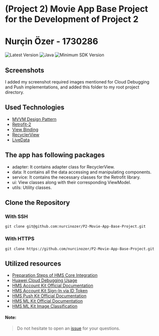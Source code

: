 # (Project 2) Movie App Base Project for the Development of Project 2

# Nurçin Özer - 1730286

![Latest Version](https://img.shields.io/badge/latestVersion-1.0-yellow) ![Java](https://img.shields.io/badge/language-java-blue) ![Minimum SDK Version](https://img.shields.io/badge/minSDK-21-orange)

## Screenshots
I added my screenshot required images mentioned for Cloud Debugging and Push implementations, and added this folder to my root project directory.


## Used Technologies
- <a href="https://developer.android.com/jetpack/guide?gclid=EAIaIQobChMItvjx8cjo8wIVpgIGAB1e7QToEAAYASAAEgLD9fD_BwE&gclsrc=aw.ds" target="_blank">MVVM Design Pattern</a>
- <a href="https://github.com/square/retrofit" target="_blank">Retrofit-2</a>
- <a href="https://developer.android.com/topic/libraries/view-binding" target="_blank">View Binding</a>
- <a href="https://developer.android.com/guide/topics/ui/layout/recyclerview?gclid=EAIaIQobChMI3JjEh8no8wIVPIxoCR0mFAhMEAAYASAAEgK87_D_BwE&gclsrc=aw.ds" target="_blank">RecyclerView</a>
- <a href="https://developer.android.com/topic/libraries/architecture/livedata" target="_blank">LiveData</a>

## The app has following packages
- adapter: It contains adapter class for RecyclerView.
- data: It contains all the data accessing and manipulating components.
- service: It contains the necessary classes for the Retrofit library.
- ui: View classes along with their corresponding ViewModel.
- utils: Utility classes.

## Clone the Repository

### With SSH
```
git clone git@github.com:nurcinozer/P2-Movie-App-Base-Project.git
```

### With HTTPS
```
git clone https://github.com/nurcinozer/P2-Movie-App-Base-Project.git
```

## Utilized resources
- <a href="https://developer.huawei.com/consumer/en/codelab/HMSPreparation/index.html#0" target="_blank">Preparation Steps of HMS Core Integration</a>
- <a href="https://medium.com/huawei-developers-tr/cloud-debug-uygulaman%C4%B1z%C4%B1-huawei-cihazlarda-test-edin-d71ec62cba11" target="_blank">Huawei Cloud Debugging Usage</a>
- <a href="https://developer.huawei.com/consumer/en/doc/development/HMSCore-Guides/introduction-0000001050048870" target="_blank">HMS Account Kit Official Documentation</a>
- <a href="https://developer.huawei.com/consumer/en/doc/development/HMSCore-Guides/android-scenario-id-token-0000001116078504" target="_blank">HMS Account Kit Sign-In via ID Token</a>
- <a href="https://developer.huawei.com/consumer/en/doc/development/HMSCore-Guides/service-introduction-0000001050040060" target="_blank">HMS Push Kit Official Documentation</a>
- <a href="https://developer.huawei.com/consumer/en/doc/development/hiai-Guides/service-introduction-0000001050040017" target="_blank">HMS ML Kit Official Documentation</a>
- <a href="https://developer.huawei.com/consumer/en/doc/development/hiai-Guides/image-classification-0000001050040095" target="_blank">HMS ML Kit Image Classification</a>


#### Note:
> Do not hesitate to open an <a href="https://github.com/nurcinozer/P2-Movie-App-Base-Project/issues" target="_blank">issue</a> for your questions.
